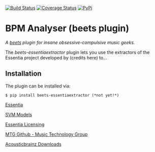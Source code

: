 [![Build Status](https://travis-ci.org/adamjakab/BeetsPluginEssentiaExtractor.svg?branch=master)](https://travis-ci.org/adamjakab/BeetsPluginEssentiaExtractor)
[![Coverage Status](https://coveralls.io/repos/github/adamjakab/BeetsPluginEssentiaExtractor/badge.svg?branch=master)](https://coveralls.io/github/adamjakab/BeetsPluginEssentiaExtractor?branch=master)
[![PyPi](https://img.shields.io/pypi/v/beets-essentiaextractor.svg)](https://pypi.org/project/beets-essentiaextractor/)


# BPM Analyser (beets plugin)

*A [beets](https://github.com/beetbox/beets) plugin for insane obsessive-compulsive music geeks.*

The *beets-essentiaextractor* plugin lets you use the extractors of the Essentia project developed by (credits here) to...


## Installation
The plugin can be installed via:

```shell script
$ pip install beets-essentiaextractor (*not yet!*)
```


[Essentia](https://essentia.upf.edu/index.html)

[SVM Models](https://essentia.upf.edu/svm_models/)

[Essentia Licensing](https://essentia.upf.edu/licensing_information.html)

[MTG Github - Music Technology Group](https://github.com/MTG)

[Acousticbrainz Downloads](https://acousticbrainz.org/download)


